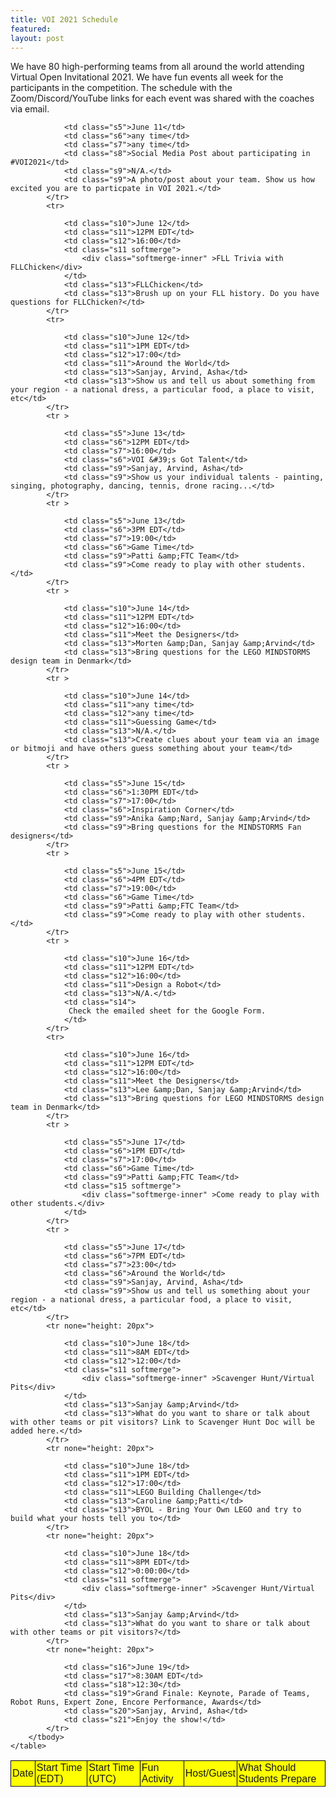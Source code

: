 ```yaml
---
title: VOI 2021 Schedule
featured:
layout: post
---
```


<p>We have 80 high-performing teams from all around the world attending Virtual Open
  Invitational 2021. We have fun events all week for the participants in the competition. The schedule with the Zoom/Discord/YouTube links for each event was shared with the coaches via email. </p>

<div >
    <table >
        <tbody>
            <tr style="background-color:yellow;">
                <td class="s0">Date</td>
                <td class="s1 softmerge">
                    <div class="softmerge-inner" >Start Time (EDT)</div>
                </td>
                <td class="s2 softmerge">
                    <div class="softmerge-inner" >Start Time (UTC)</div>
                </td>
                <td class="s3">Fun Activity</td>
                <td class="s4">Host/Guest</td>
                <td class="s4">What Should Students Prepare</td>
            </tr>
            <tr>
           
                <td class="s5">June 11</td>
                <td class="s6">any time</td>
                <td class="s7">any time</td>
                <td class="s8">Social Media Post about participating in #VOI2021</td>
                <td class="s9">N/A.</td>
                <td class="s9">A photo/post about your team. Show us how excited you are to particpate in VOI 2021.</td>
            </tr>
            <tr>
             
                <td class="s10">June 12</td>
                <td class="s11">12PM EDT</td>
                <td class="s12">16:00</td>
                <td class="s11 softmerge">
                    <div class="softmerge-inner" >FLL Trivia with FLLChicken</div>
                </td>
                <td class="s13">FLLChicken</td>
                <td class="s13">Brush up on your FLL history. Do you have questions for FLLChicken?</td>
            </tr>
            <tr>
             
                <td class="s10">June 12</td>
                <td class="s11">1PM EDT</td>
                <td class="s12">17:00</td>
                <td class="s11">Around the World</td>
                <td class="s13">Sanjay, Arvind, Asha</td>
                <td class="s13">Show us and tell us about something from your region - a national dress, a particular food, a place to visit, etc</td>
            </tr>
            <tr >
          
                <td class="s5">June 13</td>
                <td class="s6">12PM EDT</td>
                <td class="s7">16:00</td>
                <td class="s6">VOI &#39;s Got Talent</td>
                <td class="s9">Sanjay, Arvind, Asha</td>
                <td class="s9">Show us your individual talents - painting, singing, photography, dancing, tennis, drone racing...</td>
            </tr>
            <tr >
             
                <td class="s5">June 13</td>
                <td class="s6">3PM EDT</td>
                <td class="s7">19:00</td>
                <td class="s6">Game Time</td>
                <td class="s9">Patti &amp;FTC Team</td>
                <td class="s9">Come ready to play with other students.</td>
            </tr>
            <tr >
             
                <td class="s10">June 14</td>
                <td class="s11">12PM EDT</td>
                <td class="s12">16:00</td>
                <td class="s11">Meet the Designers</td>
                <td class="s13">Morten &amp;Dan, Sanjay &amp;Arvind</td>
                <td class="s13">Bring questions for the LEGO MINDSTORMS design team in Denmark</td>
            </tr>
            <tr >
          
                <td class="s10">June 14</td>
                <td class="s11">any time</td>
                <td class="s12">any time</td>
                <td class="s11">Guessing Game</td>
                <td class="s13">N/A.</td>
                <td class="s13">Create clues about your team via an image or bitmoji and have others guess something about your team</td>
            </tr>
            <tr >
               
                <td class="s5">June 15</td>
                <td class="s6">1:30PM EDT</td>
                <td class="s7">17:00</td>
                <td class="s6">Inspiration Corner</td>
                <td class="s9">Anika &amp;Nard, Sanjay &amp;Arvind</td>
                <td class="s9">Bring questions for the MINDSTORMS Fan designers</td>
            </tr>
            <tr >
                
                <td class="s5">June 15</td>
                <td class="s6">4PM EDT</td>
                <td class="s7">19:00</td>
                <td class="s6">Game Time</td>
                <td class="s9">Patti &amp;FTC Team</td>
                <td class="s9">Come ready to play with other students.</td>
            </tr>
            <tr >
              
                <td class="s10">June 16</td>
                <td class="s11">12PM EDT</td>
                <td class="s12">16:00</td>
                <td class="s11">Design a Robot</td>
                <td class="s13">N/A.</td>
                <td class="s14">
                 Check the emailed sheet for the Google Form.
                </td>
            </tr>
            <tr>
           
                <td class="s10">June 16</td>
                <td class="s11">12PM EDT</td>
                <td class="s12">16:00</td>
                <td class="s11">Meet the Designers</td>
                <td class="s13">Lee &amp;Dan, Sanjay &amp;Arvind</td>
                <td class="s13">Bring questions for LEGO MINDSTORMS design team in Denmark</td>
            </tr>
            <tr >
          
                <td class="s5">June 17</td>
                <td class="s6">1PM EDT</td>
                <td class="s7">17:00</td>
                <td class="s6">Game Time</td>
                <td class="s9">Patti &amp;FTC Team</td>
                <td class="s15 softmerge">
                    <div class="softmerge-inner" >Come ready to play with other students.</div>
                </td>
            </tr>
            <tr >
             
                <td class="s5">June 17</td>
                <td class="s6">7PM EDT</td>
                <td class="s7">23:00</td>
                <td class="s6">Around the World</td>
                <td class="s9">Sanjay, Arvind, Asha</td>
                <td class="s9">Show us and tell us something about your region - a national dress, a particular food, a place to visit, etc</td>
            </tr>
            <tr none="height: 20px">
               
                <td class="s10">June 18</td>
                <td class="s11">8AM EDT</td>
                <td class="s12">12:00</td>
                <td class="s11 softmerge">
                    <div class="softmerge-inner" >Scavenger Hunt/Virtual Pits</div>
                </td>
                <td class="s13">Sanjay &amp;Arvind</td>
                <td class="s13">What do you want to share or talk about with other teams or pit visitors? Link to Scavenger Hunt Doc will be added here.</td>
            </tr>
            <tr none="height: 20px">
            
                <td class="s10">June 18</td>
                <td class="s11">1PM EDT</td>
                <td class="s12">17:00</td>
                <td class="s11">LEGO Building Challenge</td>
                <td class="s13">Caroline &amp;Patti</td>
                <td class="s13">BYOL - Bring Your Own LEGO and try to build what your hosts tell you to</td>
            </tr>
            <tr none="height: 20px">
             
                <td class="s10">June 18</td>
                <td class="s11">8PM EDT</td>
                <td class="s12">0:00:00</td>
                <td class="s11 softmerge">
                    <div class="softmerge-inner" >Scavenger Hunt/Virtual Pits</div>
                </td>
                <td class="s13">Sanjay &amp;Arvind</td>
                <td class="s13">What do you want to share or talk about with other teams or pit visitors?</td>
            </tr>
            <tr none="height: 20px">
            
                <td class="s16">June 19</td>
                <td class="s17">8:30AM EDT</td>
                <td class="s18">12:30</td>
                <td class="s19">Grand Finale: Keynote, Parade of Teams, Robot Runs, Expert Zone, Encore Performance, Awards</td>
                <td class="s20">Sanjay, Arvind, Asha</td>
                <td class="s21">Enjoy the show!</td>
            </tr>
        </tbody>
    </table>
</div>


<!-- <iframe src="https://docs.google.com/spreadsheets/d/e/2PACX-1vQfUk4iGCawpdhMocucb3U7QG_XKrjxmgwfRsgUZ-IkWNhH0UNpCOpUqmai26h3nOk-a0adjKeAkoaZ/pubhtml?gid=0&amp;single=true&amp;widget=true&amp;headers=false" width="100%" height="1000px"></iframe> -->
<style>
  table {
    font-family: arial, sans-serif;
    border-collapse: collapse;
    width: 100%;
  }

  td,
  th {
    border: 1px solid #000000;
    text-align: left;
    padding: 2px;
  }

  tr:nth-child(even) {
    background-color: #dddddd;

  }
</style>
